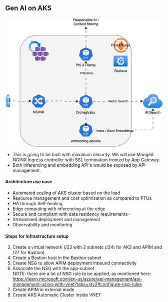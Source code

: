 ## Gen AI on AKS

![Gen AI Architecture](./images/azure-ai.svg)

- This is going to be built with maximum security. We will use Manged NGINX ingress controller with SSL termination fronted by App Gateway. 
- Both inferencing and embedding API's would be exposed by API management.

#### Architecture use case
- Automated scaling of AKS cluster based on the load
- Resource management and cost optimization as compared to PTUs
- HA through Self-healing
- Edge computing with inferencing at the edge
- Secure and compliant with data residency requirements=
- Streamlined deployment and management
- Observability and monitoring

#### Steps for Infrastructure setup
3. Create a virtual network (/23 with 2 subnets (/24) for AKS and APIM and /27 for Bastion)
4. Create a Bastion host in the Bastion subnet
5. Create NSG to allow APIM deployment inbound connectivity
6. Associate the NSG with the app-subnet  
NOTE: there are a lot of NSG rule to be applied, as mentioned here: https://learn.microsoft.com/en-us/azure/api-management/api-management-using-with-vnet?tabs=stv2#configure-nsg-rules
7. Create APIM in external mode
8. Create AKS Automatic Cluster inside VNET  
